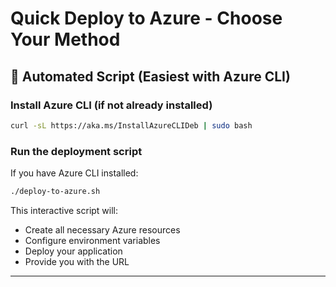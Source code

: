 # Quick Deploy to Azure - Choose Your Method

## 🚀  Automated Script (Easiest with Azure CLI)

### Install Azure CLI (if not already installed)

```bash
curl -sL https://aka.ms/InstallAzureCLIDeb | sudo bash
```

### Run the deployment script

If you have Azure CLI installed:

```bash
./deploy-to-azure.sh
```

This interactive script will:
- Create all necessary Azure resources
- Configure environment variables
- Deploy your application
- Provide you with the URL

---
